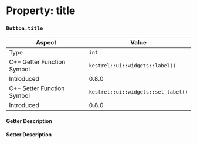 
# Property: title
### `Button.title`

| Aspect | Value |
| --- | --- |
| Type | `int` |
| C++ Getter Function Symbol | `kestrel::ui::widgets::label()` |
| Introduced | 0.8.0 |
| C++ Setter Function Symbol | `kestrel::ui::widgets::set_label()` |
| Introduced | 0.8.0 |

#### Getter Description

#### Setter Description

